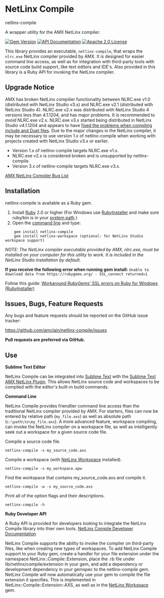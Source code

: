 # NetLinx Compile

netlinx-compile

A wrapper utility for the AMX NetLinx compiler.

[![Gem Version](https://badge.fury.io/rb/netlinx-compile.png)](http://badge.fury.io/rb/netlinx-compile)
[![API Documentation](https://img.shields.io/badge/docs-api-blue.svg)](http://www.rubydoc.info/gems/netlinx-compile)
[![Apache 2.0 License](https://img.shields.io/badge/license-Apache%202.0-yellowgreen.svg)](http://www.apache.org/licenses/LICENSE-2.0)

This library provides an executable, `netlinx-compile`, that wraps the `nlrc.exe`
NetLinx compiler provided by AMX. It is designed for easier command line access,
as well as for integration with third-party tools with source code build support,
like text editors and IDE's. Also provided in this library is a Ruby API for
invoking the NetLinx compiler.


## Upgrade Notice

AMX has broken NetLinx compilier functionality between NLRC.exe v1.0
(distributed with NetLinx Studio v3.x) and NLRC.exe v2.1 (distributed with
NetLinx Studio 4). NLRC.exe v2.x was distributed with NetLinx Studio 4 versions
less than 4.1.1204, and has major problems. It is recommended to *avoid*
NLRC.exe v2.x. NLRC.exe v3.x started being distributed in NetLinx Studio
v4.1.1204 and appears to have [fixed the problems when compiling include and
Duet files](https://github.com/amclain/netlinx-compile/issues/1). Due to the
major changes in the NetLinx compiler, it may be necessary to use version 1.x of
netlinx-compile when working with projects created with NetLinx Studio v3.x or
earlier.

* Version 1.x of netlinx-compile targets NLRC.exe v1.x.
* NLRC.exe v2.x is considered broken and is unsupported by netlinx-compile.
* Version 3.x of netlinx-compile targets NLRC.exe v3.x.

[AMX NetLinx Compiler Bug List](https://github.com/amclain/netlinx-compile/labels/amx%20bug%20-%20can't%20fix)


## Installation

netlinx-compile is available as a Ruby gem.

1. Install [Ruby](http://www.ruby-lang.org/en/downloads/) 2.0 or higher
(For Windows use [RubyInstaller](http://rubyinstaller.org/downloads/) and make
sure ruby/bin is in your [system path](http://www.computerhope.com/issues/ch000549.htm).)
2. Open the [command line](http://www.addictivetips.com/windows-tips/windows-7-elevated-command-prompt-in-context-menu/) and type:

``` text
    gem install netlinx-compile
    gem install netlinx-workspace (optional: for NetLinx Studio workspace support)
```

*NOTE: The NetLinx compiler executable provided by AMX, nlrc.exe, must be
installed on your computer for this utility to work. It is included in the
NetLinx Studio installation by default.*

**If you receive the following error when running gem install:**
`Unable to download data from https://rubygems.org/ - SSL_connect returned=1`

Follow this guide:
[Workaround RubyGems' SSL errors on Ruby for Windows (RubyInstaller)](https://gist.github.com/luislavena/f064211759ee0f806c88)


## Issues, Bugs, Feature Requests

Any bugs and feature requests should be reported on the GitHub issue tracker:

https://github.com/amclain/netlinx-compile/issues


**Pull requests are preferred via GitHub.**

## Use

**Sublime Text Editor**

NetLinx Compile can be integrated into [Sublime Text](http://www.sublimetext.com/3)
with the [Sublime Text AMX NetLinx Plugin](https://github.com/amclain/sublime-netlinx). This allows NetLinx source code and workspaces to be compiled with the editor's built-in build commands.


**Command Line**

NetLinx Compile provides friendlier command line access than the traditional
NetLinx compiler provided by AMX. For starters, files can now be entered by
relative path (`my_file.axs`) as well as absolute path (`c:\path\to\my_file.axs`).
A more advanced feature, workspace compiling, can invoke the NetLinx compiler on
a workspace file, as well as intelligently seek out a workspace for a given
source code file.


Compile a source code file.

    netlinx-compile -s my_source_code.axs
    
Compile a workspace (with [NetLinx Workspace](https://github.com/amclain/netlinx-workspace)
installed).

    netlinx-compile -s my_workspace.apw

Find the workspace that contains my_source_code.axs and compile it.

    netlinx-compile -w -s my_source_code.axs

Print all of the option flags and their descriptions.

    netlinx-compile -h


**Ruby Developer API**

A Ruby API is provided for developers looking to integrate the NetLinx Compile
library into thier own tools.
[NetLinx Compile Developer Documentation](http://rubydoc.info/gems/netlinx-compile/frames)

NetLinx Compile supports the ability to invoke the compiler on third-party
files, like when creating new types of workspaces. To add NetLinx Compile
support to your Ruby gem, create a handler for your file extension under the
namespace NetLinx::Compile::Extension, place the .rb file under
lib/netlinx/compile/extension in your gem, and add a dependency or development
dependency in your gemspec to the netlinx-compile gem. NetLinx Compile will now
automatically use your gem to compile the file extension it specifies. This is
implemented in NetLinx::Compile::Extension::AXS, as well as in the
[NetLinx Workspace](https://github.com/amclain/netlinx-workspace) gem.
